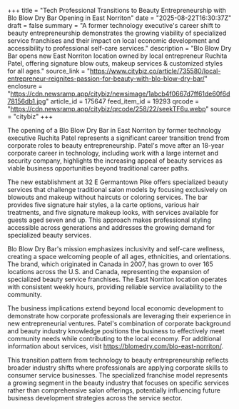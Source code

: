 +++
title = "Tech Professional Transitions to Beauty Entrepreneurship with Blo Blow Dry Bar Opening in East Norriton"
date = "2025-08-22T16:30:37Z"
draft = false
summary = "A former technology executive's career shift to beauty entrepreneurship demonstrates the growing viability of specialized service franchises and their impact on local economic development and accessibility to professional self-care services."
description = "Blo Blow Dry Bar opens new East Norriton location owned by local entrepreneur Ruchita Patel, offering signature blow outs, makeup services & customized styles for all ages."
source_link = "https://www.citybiz.co/article/735580/local-entrepreneur-reignites-passion-for-beauty-with-blo-blow-dry-bar/"
enclosure = "https://cdn.newsramp.app/citybiz/newsimage/1abcb4f0667d7ff61de60f6d78156db1.jpg"
article_id = 175647
feed_item_id = 19293
qrcode = "https://cdn.newsramp.app/citybiz/qrcode/258/22/seekTF6u.webp"
source = "citybiz"
+++

<p>The opening of a Blo Blow Dry Bar in East Norriton by former technology executive Ruchita Patel represents a significant career transition trend from corporate roles to beauty entrepreneurship. Patel's move after an 18-year corporate career in technology, including work with a large internet and security company, highlights the increasing appeal of beauty services as viable business opportunities beyond traditional career paths.</p><p>The new establishment at 32 E Germantown Pike offers specialized beauty services that challenge traditional salon models by focusing exclusively on blowouts and makeup without haircuts or coloring services. The bar provides five signature hair styles, a la carte options, various hair treatments, and five signature makeup looks, with services available for guests aged seven and up. This approach makes professional styling accessible across generations and addresses the growing demand for specialized beauty services.</p><p>Blo Blow Dry Bar's mission emphasizes inclusivity and self-care wellness, creating a space welcoming people of all ages, ethnicities, and orientations. The brand, which originated in Canada in 2007, has grown to over 165 locations across the U.S. and Canada, representing the expansion of specialized beauty service franchises. The East Norriton location operates with consistent weekly hours, providing reliable service availability to the community.</p><p>The business implications extend beyond local economic development to demonstrate how corporate professionals are leveraging their experience in new entrepreneurial ventures. Patel's combination of corporate background and beauty industry knowledge positions the business to effectively meet community needs while contributing to the local economy. For additional information about services, visit <a href="https://blomedry.com/blo-east-norriton/" rel="nofollow" target="_blank">https://blomedry.com/blo-east-norriton/</a>.</p><p>This transition pattern from technology to beauty entrepreneurship reflects broader industry shifts where professionals are applying corporate skills to consumer service businesses. The specialized franchise model represents a growing segment in the beauty industry that focuses on specific services rather than comprehensive salon offerings, potentially influencing future business development strategies across the service sector.</p>